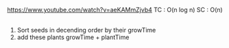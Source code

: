 https://www.youtube.com/watch?v=aeKAMmZjvb4
TC : O(n log n)  SC : O(n)
​
1. Sort seeds in decending order by their growTime
2. add these plants growTime + plantTime